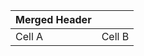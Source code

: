 | Merged Header    |            |
|------------------|------------|
| Cell A           | Cell B     |